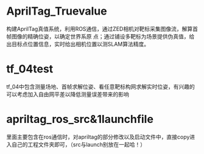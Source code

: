 # AprilTag_Truevalue
构建AprilTag真值系统，利用ROS通信，通过ZED相机对靶标采集图像流，解算首帧图像的精确位姿，以确定世界系原 点；通过铺设多靶标为场景提供伪真值，给出目标点位置信息，实时给出相机位置以测SLAM算法精度。
# tf_04test
tf_04中包含测量场地、首帧求解位姿、看任意靶标构网求解实时位姿，有兴趣的可以考虑加入自由网平差以降低测量误差带来的影响
# apriltag_ros_src&1launchfile
里面主要包含在ros通信时，对apriltag的部分修改以及启动文件中，直接copy进入自己的工程文件夹即可，（src与launch别放在一起哈！）
